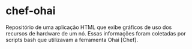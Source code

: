 chef-ohai
=========

Repositório de uma aplicação HTML que exibe gráficos de uso dos recursos de hardware de um nó. Essas informações foram coletadas por scripts bash que utilizavam a ferramenta Ohai [Chef].
